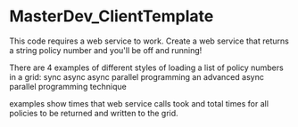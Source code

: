 # MasterDev_ClientTemplate
This code requires a web service to work.  Create a web service that returns a string policy number and you'll be off and running!

There are 4 examples of different styles of loading a list of policy numbers in a grid:
  sync
  async
  async parallel programming
  an advanced async parallel programming technique
  
  examples show times that web service calls took and total times for all policies to be returned and written to the grid.
